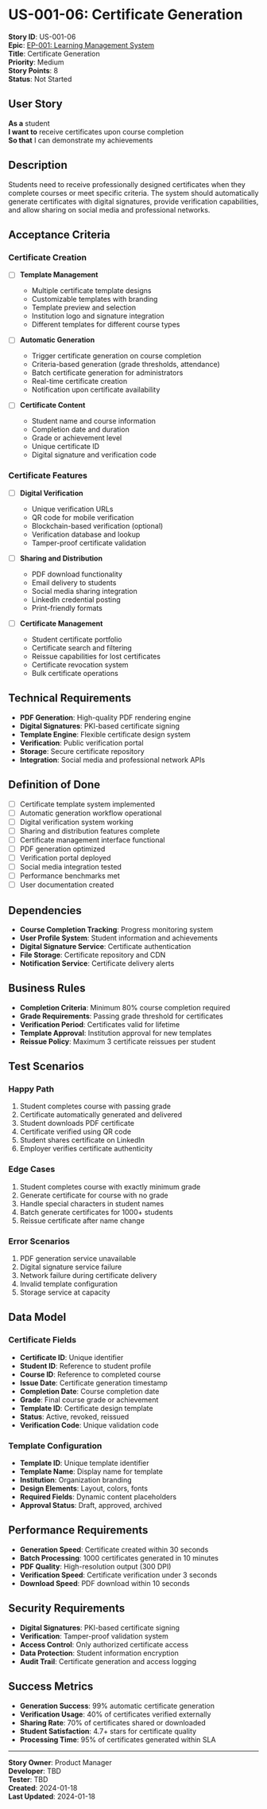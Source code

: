 # US-001-06: Certificate Generation

**Story ID**: US-001-06  
**Epic**: [EP-001: Learning Management System](../epics/EP-001-LMS.md)  
**Title**: Certificate Generation  
**Priority**: Medium  
**Story Points**: 8  
**Status**: Not Started  

## User Story

**As a** student  
**I want to** receive certificates upon course completion  
**So that** I can demonstrate my achievements  

## Description

Students need to receive professionally designed certificates when they complete courses or meet specific criteria. The system should automatically generate certificates with digital signatures, provide verification capabilities, and allow sharing on social media and professional networks.

## Acceptance Criteria

### Certificate Creation
- [ ] **Template Management**
  - Multiple certificate template designs
  - Customizable templates with branding
  - Template preview and selection
  - Institution logo and signature integration
  - Different templates for different course types

- [ ] **Automatic Generation**
  - Trigger certificate generation on course completion
  - Criteria-based generation (grade thresholds, attendance)
  - Batch certificate generation for administrators
  - Real-time certificate creation
  - Notification upon certificate availability

- [ ] **Certificate Content**
  - Student name and course information
  - Completion date and duration
  - Grade or achievement level
  - Unique certificate ID
  - Digital signature and verification code

### Certificate Features
- [ ] **Digital Verification**
  - Unique verification URLs
  - QR code for mobile verification
  - Blockchain-based verification (optional)
  - Verification database and lookup
  - Tamper-proof certificate validation

- [ ] **Sharing and Distribution**
  - PDF download functionality
  - Email delivery to students
  - Social media sharing integration
  - LinkedIn credential posting
  - Print-friendly formats

- [ ] **Certificate Management**
  - Student certificate portfolio
  - Certificate search and filtering
  - Reissue capabilities for lost certificates
  - Certificate revocation system
  - Bulk certificate operations

## Technical Requirements

- **PDF Generation**: High-quality PDF rendering engine
- **Digital Signatures**: PKI-based certificate signing
- **Template Engine**: Flexible certificate design system
- **Verification**: Public verification portal
- **Storage**: Secure certificate repository
- **Integration**: Social media and professional network APIs

## Definition of Done

- [ ] Certificate template system implemented
- [ ] Automatic generation workflow operational
- [ ] Digital verification system working
- [ ] Sharing and distribution features complete
- [ ] Certificate management interface functional
- [ ] PDF generation optimized
- [ ] Verification portal deployed
- [ ] Social media integration tested
- [ ] Performance benchmarks met
- [ ] User documentation created

## Dependencies

- **Course Completion Tracking**: Progress monitoring system
- **User Profile System**: Student information and achievements
- **Digital Signature Service**: Certificate authentication
- **File Storage**: Certificate repository and CDN
- **Notification Service**: Certificate delivery alerts

## Business Rules

- **Completion Criteria**: Minimum 80% course completion required
- **Grade Requirements**: Passing grade threshold for certificates
- **Verification Period**: Certificates valid for lifetime
- **Template Approval**: Institution approval for new templates
- **Reissue Policy**: Maximum 3 certificate reissues per student

## Test Scenarios

### Happy Path
1. Student completes course with passing grade
2. Certificate automatically generated and delivered
3. Student downloads PDF certificate
4. Certificate verified using QR code
5. Student shares certificate on LinkedIn
6. Employer verifies certificate authenticity

### Edge Cases
1. Student completes course with exactly minimum grade
2. Generate certificate for course with no grade
3. Handle special characters in student names
4. Batch generate certificates for 1000+ students
5. Reissue certificate after name change

### Error Scenarios
1. PDF generation service unavailable
2. Digital signature service failure
3. Network failure during certificate delivery
4. Invalid template configuration
5. Storage service at capacity

## Data Model

### Certificate Fields
- **Certificate ID**: Unique identifier
- **Student ID**: Reference to student profile
- **Course ID**: Reference to completed course
- **Issue Date**: Certificate generation timestamp
- **Completion Date**: Course completion date
- **Grade**: Final course grade or achievement
- **Template ID**: Certificate design template
- **Status**: Active, revoked, reissued
- **Verification Code**: Unique validation code

### Template Configuration
- **Template ID**: Unique template identifier
- **Template Name**: Display name for template
- **Institution**: Organization branding
- **Design Elements**: Layout, colors, fonts
- **Required Fields**: Dynamic content placeholders
- **Approval Status**: Draft, approved, archived

## Performance Requirements

- **Generation Speed**: Certificate created within 30 seconds
- **Batch Processing**: 1000 certificates generated in 10 minutes
- **PDF Quality**: High-resolution output (300 DPI)
- **Verification Speed**: Certificate verification under 3 seconds
- **Download Speed**: PDF download within 10 seconds

## Security Requirements

- **Digital Signatures**: PKI-based certificate signing
- **Verification**: Tamper-proof validation system
- **Access Control**: Only authorized certificate access
- **Data Protection**: Student information encryption
- **Audit Trail**: Certificate generation and access logging

## Success Metrics

- **Generation Success**: 99% automatic certificate generation
- **Verification Usage**: 40% of certificates verified externally
- **Sharing Rate**: 70% of certificates shared or downloaded
- **Student Satisfaction**: 4.7+ stars for certificate quality
- **Processing Time**: 95% of certificates generated within SLA

---

**Story Owner**: Product Manager  
**Developer**: TBD  
**Tester**: TBD  
**Created**: 2024-01-18  
**Last Updated**: 2024-01-18